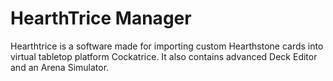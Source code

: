 # HearthTrice Manager
Hearthtrice is a software made for importing custom Hearthstone cards into virtual tabletop platform Cockatrice. It also contains advanced Deck Editor and an Arena Simulator.
